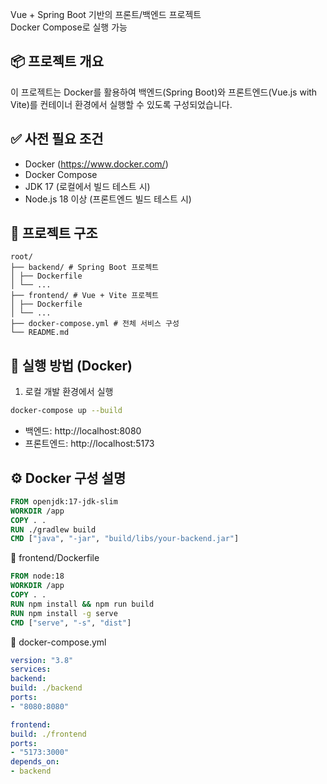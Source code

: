 Vue + Spring Boot 기반의 프론트/백엔드 프로젝트  
Docker Compose로 실행 가능



## 📦 프로젝트 개요

이 프로젝트는 Docker를 활용하여 백엔드(Spring Boot)와 프론트엔드(Vue.js with Vite)를 컨테이너 환경에서 실행할 수 있도록 구성되었습니다.



## ✅ 사전 필요 조건

* Docker (https://www.docker.com/)
* Docker Compose
* JDK 17 (로컬에서 빌드 테스트 시)
* Node.js 18 이상 (프론트엔드 빌드 테스트 시)



## 📁 프로젝트 구조

```
root/
├── backend/ # Spring Boot 프로젝트
│ ├── Dockerfile
│ └── ...
├── frontend/ # Vue + Vite 프로젝트
│ ├── Dockerfile
│ └── ...
├── docker-compose.yml # 전체 서비스 구성
└── README.md
```



## 🐳 실행 방법 (Docker)

1. 로컬 개발 환경에서 실행
```bash
docker-compose up --build
```

* 백엔드: http://localhost:8080
* 프론트엔드: http://localhost:5173



## ⚙️ Docker 구성 설명

```dockerfile
FROM openjdk:17-jdk-slim
WORKDIR /app
COPY . .
RUN ./gradlew build
CMD ["java", "-jar", "build/libs/your-backend.jar"]
```

🧪 frontend/Dockerfile
```dockerfile
FROM node:18
WORKDIR /app
COPY . .
RUN npm install && npm run build
RUN npm install -g serve
CMD ["serve", "-s", "dist"]
```

🧩 docker-compose.yml
```yaml
version: "3.8"
services:
backend:
build: ./backend
ports:
- "8080:8080"

frontend:
build: ./frontend
ports:
- "5173:3000"
depends_on:
- backend
```
